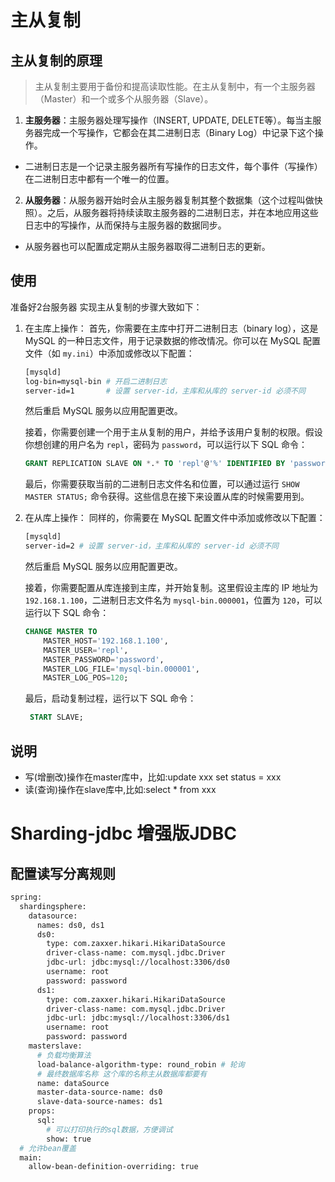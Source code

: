 # 主从复制

## 主从复制的原理
> 主从复制主要用于备份和提高读取性能。在主从复制中，有一个主服务器（Master）和一个或多个从服务器（Slave）。

1. **主服务器**：主服务器处理写操作（INSERT, UPDATE, DELETE等）。每当主服务器完成一个写操作，它都会在其二进制日志（Binary Log）中记录下这个操作。
- 二进制日志是一个记录主服务器所有写操作的日志文件，每个事件（写操作）在二进制日志中都有一个唯一的位置。

2. **从服务器**：从服务器开始时会从主服务器复制其整个数据集（这个过程叫做快照）。之后，从服务器将持续读取主服务器的二进制日志，并在本地应用这些日志中的写操作，从而保持与主服务器的数据同步。
- 从服务器也可以配置成定期从主服务器取得二进制日志的更新。


## 使用

准备好2台服务器
实现主从复制的步骤大致如下：

1. 在主库上操作：
   首先，你需要在主库中打开二进制日志（binary log），这是 MySQL 的一种日志文件，用于记录数据的修改情况。你可以在 MySQL 配置文件（如 `my.ini`）中添加或修改以下配置：
   ```bash
   [mysqld]
   log-bin=mysql-bin # 开启二进制日志
   server-id=1       # 设置 server-id，主库和从库的 server-id 必须不同
   ```
   然后重启 MySQL 服务以应用配置更改。

   接着，你需要创建一个用于主从复制的用户，并给予该用户复制的权限。假设你想创建的用户名为 `repl`，密码为 `password`，可以运行以下 SQL 命令：

   ```sql
   GRANT REPLICATION SLAVE ON *.* TO 'repl'@'%' IDENTIFIED BY 'password';
   ```

   最后，你需要获取当前的二进制日志文件名和位置，可以通过运行 `SHOW MASTER STATUS;` 命令获得。这些信息在接下来设置从库的时候需要用到。

2. 在从库上操作：
   同样的，你需要在 MySQL 配置文件中添加或修改以下配置：
   ```bash
   [mysqld]
   server-id=2 # 设置 server-id，主库和从库的 server-id 必须不同
   ```
   然后重启 MySQL 服务以应用配置更改。

   接着，你需要配置从库连接到主库，并开始复制。这里假设主库的 IP 地址为 `192.168.1.100`，二进制日志文件名为 `mysql-bin.000001`，位置为 `120`，可以运行以下 SQL 命令：

   ```sql
   CHANGE MASTER TO
       MASTER_HOST='192.168.1.100',
       MASTER_USER='repl',
       MASTER_PASSWORD='password',
       MASTER_LOG_FILE='mysql-bin.000001',
       MASTER_LOG_POS=120;
   ```

   最后，启动复制过程，运行以下 SQL 命令：

   ```sql
    START SLAVE;
   ```

## 说明

* 写(增删改)操作在master库中，比如:update xxx set status = xxx 
* 读(查询)操作在slave库中,比如:select * from xxx


# Sharding-jdbc 增强版JDBC

## 配置读写分离规则

```bash
spring:
  shardingsphere:
    datasource:
      names: ds0, ds1
      ds0:
        type: com.zaxxer.hikari.HikariDataSource
        driver-class-name: com.mysql.jdbc.Driver
        jdbc-url: jdbc:mysql://localhost:3306/ds0
        username: root
        password: password
      ds1:
        type: com.zaxxer.hikari.HikariDataSource
        driver-class-name: com.mysql.jdbc.Driver
        jdbc-url: jdbc:mysql://localhost:3306/ds1
        username: root
        password: password
    masterslave:
      # 负载均衡算法
      load-balance-algorithm-type: round_robin # 轮询
      # 最终数据库名称 这个库的名称主从数据库都要有
      name: dataSource
      master-data-source-name: ds0
      slave-data-source-names: ds1
    props:
      sql:
        # 可以打印执行的sql数据，方便调试
        show: true
  # 允许bean覆盖
  main:
    allow-bean-definition-overriding: true
```


























